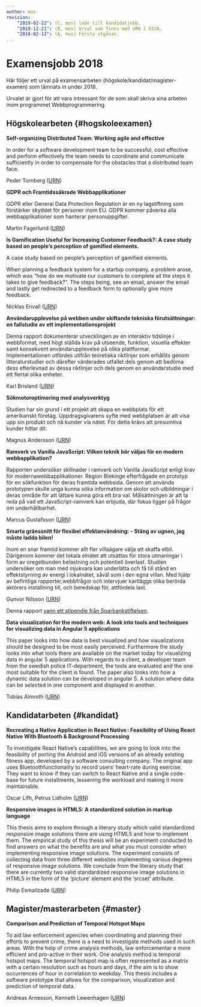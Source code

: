 ```yaml
---
author: mos
revision:
    "2019-02-22": (C, mos) lade till kandidatjobb.
    "2018-12-21": (B, mos) Urval som finns med URN i DIVA.
    "2018-02-12": (A, mos) Första utgåvan.
...
```

Examensjobb 2018
====================================

Här följer ett urval på examensarbeten (högskole/kandidat/magister-examen) som lämnats in under 2018.

Urvalet är gjort för att vara intressant för de som skall skriva sina arbeten inom programmet Webbprogrammering.

<!--more-->



Högskolearbeten {#hogskoleexamen}
------------------------------------

**Self-organizing Distributed Team: Working agile and effective**

In order for a software development team to be successful, cost effective and perform effectively the team needs to coordinate and communicate sufficiently in order to compensate for the obstacles that a distributed team face. 

Peder Tornberg ([URN](http://bth.diva-portal.org/smash/record.jsf?pid=diva2%3A1217936&dswid=3012))



**GDPR och Framtidssäkrade Webbapplikationer**

GDPR eller General Data Protection Regulation är en ny lagstiftning som förstärker skyddet för personer inom EU. GDPR kommer påverka alla webbapplikationer som hanterar personuppgifter.

Martin Fagerlund ([URN](http://bth.diva-portal.org/smash/record.jsf?pid=diva2%3A1216562&dswid=-5509))



<!--
**Övergång till en serverlös miljö – Tillvägagångssätt och prestanda**

Målet med undersökningen är att ge webbutvecklingsföretag en inblick i om FaaS/Serverless kan hjälpa de att upp nå bättre prestanda och bättre tillgänglighet vid högre belastning på specifika funktioner.

Niclas Söderkvist (Andreas Arnesson)



**Hand-on DevOps A pratical test of the strenghts and weaknesses with devOps**

Jag vill i detta projekt undersöka hur man praktiskt kan jobba med devOps och vilka konsekvenser det kan ha på ett projekt. 

Christofer Jungberg (Torbjörn Fridensköld)
-->


**Is Gamification Useful for Increasing Customer Feedback?: A case study based on people’s perception of gamified elements.**

A case study based on people’s perception of gamified elements.

When planning a feedback system for a startup company, a problem arose, which was “how do we motivate our customers to complete all the steps it takes to give feedback?”. The steps being, see an email, answer the email and lastly get redirected to a feedback form to optionally give more feedback.

Nicklas Envall ([URN](http://bth.diva-portal.org/smash/record.jsf?pid=diva2%3A1217314&dswid=4241))



**Användarupplevelse på webben under skiftande tekniska förutsättningar: en fallstudie av ett implementationsprojekt**

Denna rapport dokumenterar utvecklingen av en interaktiv tidslinje i webbformat, med högt ställda krav på utseende, funktion, visuella effekter samt konsekvent användarupplevelse på olika plattformar. Implementationen utfördes utifrån teoretiska riktlinjer som erhållits genom litteraturstudier och därefter värderades utfallet dels genom att bedöma dess efterlevnad av dessa riktlinjer och dels genom en användarstudie med ett flertal olika enheter.

Karl Brisland ([URN](http://bth.diva-portal.org/smash/record.jsf?pid=diva2%3A1217799&dswid=-9080))



**Sökmotoroptimering med analysverktyg**

Studien har sin grund i ett projekt att skapa en webbplats för ett amerikanskt företag. Uppdragsgivarens syfte med webbplatsen är att visa upp sin produkt och nå kunder via nätet. För detta krävs att presumtiva kunder hittar dit.

Magnus Andersson ([URN](http://bth.diva-portal.org/smash/record.jsf?pid=diva2%3A1217499&dswid=3088))



**Ramverk vs Vanilla JavaScript: Vilken teknik bör väljas för en modern webbapplikation?**

Rapporten undersöker skillnader i ramverk och Vanilla JavaScript enligt krav för modernawebbapplikationer. Region Blekinge efterfrågade en prototyp för en sökfunktion för deras framtida webbsida. Genom att använda prototypen skulle unga kunna söka information om skolor och utbildningar i deras område för att lättare kunna göra ett bra val. Målsättningen är att ta reda på vad ett JavaScript-ramverk kan erbjuda, där fokus ligger på frågor om underhållbarhet. 

Marcus Gustafsson ([URN](http://urn.kb.se/resolve?urn=urn%3Anbn%3Ase%3Abth-16203))



<!--
**Web scraping**

Det jag kommer att undersöka är hur web scraping kan användas för att samla in information till sökfunktionen. Detta kommer att användas då inte all info som behövs går att komma åt via api:er.

Philip Klingzell (Andreas Arnesson)
-->


<!--
**UI och UX, två viktiga aspekter för användaren**

Jag ska även utreda hur man på bästa sätt kan presentera information av sökfunktionen samt hur den ska upplevas med hjälp av användargränssnitt och användarupplevelse. 

Ara Nour Bakhsh (Kenneth Lewenhagen)
-->


<!--
**Är en serverlös arkitektur ett alternativ för en single page application CRUD app?**

Serverless architecture är ett löst begrepp som innefattar fleradefinitioner. I mina preliminära litteraturstudier talas det framföralltom fyra olika begrepp, IaaS (Infrastructure as a Service), PaaS(Platform as a Service), FaaS (Function as a Service) och BaaS(Backend as a Service)

Anders Nygren (Mikael Roos)
-->


**Smarta gränssnitt för flexibel effektanvändning: - Stäng av ugnen, jag måste ladda bilen!**

Inom en snar framtid kommer allt fler villaägare välja att skaffa elbil. Därigenom kommer det lokala elnätet att utsättas för stora utmaningar i form av oregelbunden belastning och potentiell överlast. Studien undersöker om man med mjukvara kan underlätta och få till stånd en effektstyrning av energi i lokalnätet, såväl som i den egna villan. Med hjälp av befintliga rapporter,webbfrågor och intervjuer kartläggs olika berörda aktörers inställning till, och beredskap för, attfördela last.

Gunvor Nilsson ([URN](http://urn.kb.se/resolve?urn=urn%3Anbn%3Ase%3Abth-16155)) 

Denna rapport [vann ett stipendie från Sparbankstiftelsen](https://dbwebb.se/forum/viewtopic.php?f=32&t=8060).



**Data visualization for the modern web: A look into tools and techniques for visualizing data in Angular 5 applications**

This paper looks into how data is best visualized and how visualizations should be designed to be most easily perceived. Furthermore the study looks into what tools there are available on the market today for visualizing data in angular 5 applications. With regards to a client, a developer team from the swedish police IT-department, the tools are evaluated and the one most suitable for the client is found. The paper also looks into how a dynamic data solution can be developed in angular 5. A solution where data can be selected in one component and displayed in another.

Tobias Almroth ([URN](http://urn.kb.se/resolve?urn=urn%3Anbn%3Ase%3Abth-17014))



Kandidatarbeten {#kandidat}
------------------------------------

**Recreating a Native Application in React Native : Feasibility of Using React Native With Bluetooth & Background Processing**

To investigate React Native’s capabilities, we are going to look into the feasibility of porting the Android and iOS versions of an already existing fitness app, developed by a software consulting company. The original app uses Bluetoothfunctionality to record users’ heart-rate during exercise. They want to know if they can switch to React Native and a single code-base for future installments, lessening the workload and making it more maintainable.

Oscar Lifh, Petrus Lidholm ([URN](http://urn.kb.se/resolve?urn=urn:nbn:se:bth-16295))



**Responsive images in HTML5: A standardized solution in markup language**

 This thesis aims to explore through a literary study which valid standardized responsive image solutions there are using HTML5 and how to implement them. The empirical study of this thesis will be an experiment conducted to find answers on what the benefits are and what you must consider when implementing responsive image solutions. The experiment consists of collecting data from three different websites implementing various degrees of responsive image solutions. We conclude from the literary study that there are currently two valid standardized responsive image solutions in HTML5 in the form of the ‘picture’ element and the ‘srcset’ attribute.

Philip Esmailzade ([URN](http://urn.kb.se/resolve?urn=urn%3Anbn%3Ase%3Abth-16260))



Magister/masterarbeten {#master}
------------------------------------

**Comparison and Prediction of Temporal Hotspot Maps**

To aid law enforcement agencies when coordinating and planning their efforts to prevent crime, there is a need to investigate methods used in such areas. With the help of crime analysis methods, law enforcementar e more efficient and pro-active in their work. One analysis method is temporal hotspot maps. The temporal hotspot map is often represented as a matrix with a certain resolution such as hours and days, if the aim is to show occurrences of hour in correlation to weekday. This thesis includes a software prototype that allows for the comparison, visualization and prediction of temporal data.

Andreas Arnesson, Kenneth Lewenhagen ([URN](http://urn.kb.se/resolve?urn=urn%3Anbn%3Ase%3Abth-16306))
